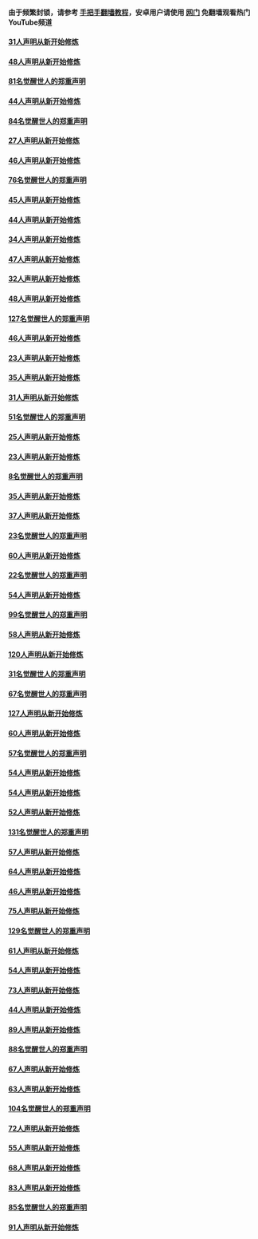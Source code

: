#### 由于频繁封锁，请参考 [手把手翻墙教程](https://github.com/gfw-breaker/guides/wiki/)，安卓用户请使用 [网门](https://github.com/gfw-breaker/nogfw/blob/master/dl.md?t=03081000) 免翻墙观看热门YouTube频道 

#### [31人声明从新开始修炼](../pages/91/421763.md?t=03081000) 

#### [48人声明从新开始修炼](../pages/91/421605.md?t=03081000) 

#### [81名觉醒世人的郑重声明](../pages/91/421656.md?t=03081000) 

#### [44人声明从新开始修炼](../pages/91/421544.md?t=03081000) 

#### [84名觉醒世人的郑重声明](../pages/91/421543.md?t=03081000) 

#### [27人声明从新开始修炼](../pages/91/421465.md?t=03081000) 

#### [46人声明从新开始修炼](../pages/91/421454.md?t=03081000) 

#### [76名觉醒世人的郑重声明](../pages/91/421453.md?t=03081000) 

#### [45人声明从新开始修炼](../pages/91/421452.md?t=03081000) 

#### [44人声明从新开始修炼](../pages/91/421422.md?t=03081000) 

#### [34人声明从新开始修炼](../pages/91/421322.md?t=03081000) 

#### [47人声明从新开始修炼](../pages/91/421264.md?t=03081000) 

#### [32人声明从新开始修炼](../pages/91/421225.md?t=03081000) 

#### [48人声明从新开始修炼](../pages/91/421202.md?t=03081000) 

#### [127名觉醒世人的郑重声明](../pages/91/421224.md?t=03081000) 

#### [46人声明从新开始修炼](../pages/91/421203.md?t=03081000) 

#### [23人声明从新开始修炼](../pages/91/421138.md?t=03081000) 

#### [35人声明从新开始修炼](../pages/91/421122.md?t=03081000) 

#### [31人声明从新开始修炼](../pages/91/421081.md?t=03081000) 

#### [51名觉醒世人的郑重声明](../pages/91/421080.md?t=03081000) 

#### [25人声明从新开始修炼](../pages/91/421020.md?t=03081000) 

#### [23人声明从新开始修炼](../pages/91/420884.md?t=03081000) 

#### [8名觉醒世人的郑重声明](../pages/91/420883.md?t=03081000) 

#### [35人声明从新开始修炼](../pages/91/420809.md?t=03081000) 

#### [37人声明从新开始修炼](../pages/91/420766.md?t=03081000) 

#### [23名觉醒世人的郑重声明](../pages/91/420765.md?t=03081000) 

#### [60人声明从新开始修炼](../pages/91/420727.md?t=03081000) 

#### [22名觉醒世人的郑重声明](../pages/91/420726.md?t=03081000) 

#### [54人声明从新开始修炼](../pages/91/420529.md?t=03081000) 

#### [99名觉醒世人的郑重声明](../pages/91/420528.md?t=03081000) 

#### [58人声明从新开始修炼](../pages/91/420198.md?t=03081000) 

#### [120人声明从新开始修炼](../pages/91/420141.md?t=03081000) 

#### [31名觉醒世人的郑重声明](../pages/91/420197.md?t=03081000) 

#### [67名觉醒世人的郑重声明](../pages/91/420140.md?t=03081000) 

#### [127人声明从新开始修炼](../pages/91/420082.md?t=03081000) 

#### [60人声明从新开始修炼](../pages/91/420081.md?t=03081000) 

#### [57名觉醒世人的郑重声明](../pages/91/420080.md?t=03081000) 

#### [54人声明从新开始修炼](../pages/91/419533.md?t=03081000) 

#### [54人声明从新开始修炼](../pages/91/419532.md?t=03081000) 

#### [52人声明从新开始修炼](../pages/91/419531.md?t=03081000) 

#### [131名觉醒世人的郑重声明](../pages/91/419530.md?t=03081000) 

#### [57人声明从新开始修炼](../pages/91/419430.md?t=03081000) 

#### [64人声明从新开始修炼](../pages/91/419429.md?t=03081000) 

#### [46人声明从新开始修炼](../pages/91/419428.md?t=03081000) 

#### [75人声明从新开始修炼](../pages/91/419427.md?t=03081000) 

#### [129名觉醒世人的郑重声明](../pages/91/419426.md?t=03081000) 

#### [61人声明从新开始修炼](../pages/91/419198.md?t=03081000) 

#### [54人声明从新开始修炼](../pages/91/419197.md?t=03081000) 

#### [73人声明从新开始修炼](../pages/91/419196.md?t=03081000) 

#### [44人声明从新开始修炼](../pages/91/419075.md?t=03081000) 

#### [89人声明从新开始修炼](../pages/91/419074.md?t=03081000) 

#### [88名觉醒世人的郑重声明](../pages/91/419195.md?t=03081000) 

#### [67人声明从新开始修炼](../pages/91/419073.md?t=03081000) 

#### [63人声明从新开始修炼](../pages/91/419072.md?t=03081000) 

#### [104名觉醒世人的郑重声明](../pages/91/419071.md?t=03081000) 

#### [72人声明从新开始修炼](../pages/91/418902.md?t=03081000) 

#### [55人声明从新开始修炼](../pages/91/418901.md?t=03081000) 

#### [68人声明从新开始修炼](../pages/91/418900.md?t=03081000) 

#### [83人声明从新开始修炼](../pages/91/418757.md?t=03081000) 

#### [85名觉醒世人的郑重声明](../pages/91/418899.md?t=03081000) 

#### [91人声明从新开始修炼](../pages/91/418756.md?t=03081000) 

